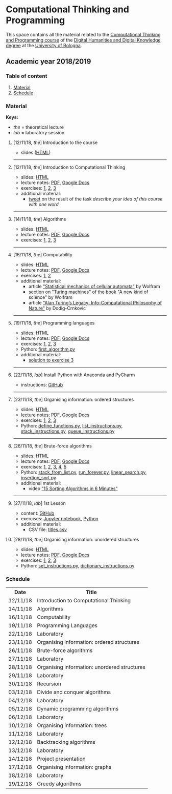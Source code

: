 # Computational Thinking and Programming

This space contains all the material related to the [Computational Thinking and Programming course](http://www.artshumanitiesculturalheritage.unibo.it/en/programmes/course-unit-catalogue/course-unit/2018/424624) of the [Digital Humanities and Digital Knowledge degree](https://corsi.unibo.it/2cycle/DigitalHumanitiesKnowledge) at the [University of Bologna](http://www.unibo.it/en).

## Academic year 2018/2019

### Table of content

1. [Material](#material)
2. [Schedule](#schedule)

### Material

**Keys:** 
* *the* = theoretical lecture
* *lab* = laboratory session

1. [12/11/18, *the*] Introduction to the course
   * slides ([HTML](https://comp-think.github.io/2018-2019/slides/00%20-%20Course%20introduction.html))
   <hr />
2. [12/11/18, *the*] Introduction to Computational Thinking 
   * slides: [HTML](https://comp-think.github.io/2018-2019/slides/01%20-%20Introduction%20to%20Computational%20Thinking.html)
   * lecture notes: [PDF](https://comp-think.github.io/2018-2019/lecture-notes/01%20-%20Introduction%20to%20Computational%20Thinking.pdf), [Google Docs](https://tinyurl.com/comp-think-01)
   * exercises: [1](https://github.com/comp-think/2018-2019/issues/1), [2](https://github.com/comp-think/2018-2019/issues/2), [3](https://github.com/comp-think/2018-2019/issues/3)
   * additional material:
       * [tweet](https://twitter.com/essepuntato/status/1063745214706266113) on the result of the task *describe your idea of this course with one word*
   <hr />

3. [14/11/18, *the*] Algorithms
    * slides: [HTML](https://comp-think.github.io/2018-2019/slides/02%20-%20Algorithms.html)
    * lecture notes: [PDF](https://comp-think.github.io/2018-2019/lecture-notes/02%20-%20Algorithms.pdf), [Google Docs](https://tinyurl.com/comp-think-02)
    * exercises: [1](https://github.com/comp-think/2018-2019/issues/4), [2](https://github.com/comp-think/2018-2019/issues/5), [3](https://github.com/comp-think/2018-2019/issues/6)
    <hr />

4. [16/11/18, *the*] Computability
    * slides: [HTML](https://comp-think.github.io/2018-2019/slides/03%20-%20Computability.html)
    * lecture notes: [PDF](https://comp-think.github.io/2018-2019/lecture-notes/03%20-%20Computability.pdf), [Google Docs](https://tinyurl.com/comp-think-03)
    * exercises: [1](https://github.com/comp-think/2018-2019/issues/7), [2](https://github.com/comp-think/2018-2019/issues/8)
    * additional material: 
        * article ["Statistical mechanics of cellular automata"](https://journals.aps.org/rmp/pdf/10.1103/RevModPhys.55.601) by Wolfram
        * section on ["Turing machines"](https://www.wolframscience.com/nks/p184--turing-machines/) of the book "A new kind of science" by Wolfram
        * article ["Alan Turing’s Legacy: Info-Computational Philosophy of Nature"](https://arxiv.org/ftp/arxiv/papers/1207/1207.1033.pdf) by Dodig-Crnkovic
    <hr />

5. [19/11/18, *the*] Programming languages
    * slides: [HTML](https://comp-think.github.io/2018-2019/slides/04%20-%20Programming%20languages.html)
    * lecture notes: [PDF](https://comp-think.github.io/2018-2019/lecture-notes/04%20-%20Programming%20languages.pdf), [Google Docs](https://tinyurl.com/comp-think-04)
    * exercises: [1](https://github.com/comp-think/2018-2019/issues/9), [2](https://github.com/comp-think/2018-2019/issues/10), [3](https://github.com/comp-think/2018-2019/issues/11)
    * Python: [first_algorithm.py](http://comp-think.github.io/2018-2019/python/first_algorithm.py)
    * additional material:
        * [solution to exercise 3](http://comp-think.github.io/2018-2019/python/first_algorithm_ex3.py)
    <hr />

6. [22/11/18, *lab*] Install Python with Anaconda and PyCharm
    * instructions: [GitHub](https://github.com/marilenadaquino/computational_thinking/tree/master/ay-2018-2019/1_lesson)
    <hr />

7. [23/11/18, *the*] Organising information: ordered structures
    * slides: [HTML](https://comp-think.github.io/2018-2019/slides/05%20-%20Organising%20information%20-%20ordered%20structures.html)
    * lecture notes: [PDF](https://comp-think.github.io/2018-2019/lecture-notes/05%20-%20Organising%20information%20-%20ordered%20structures.pdf), [Google Docs](https://tinyurl.com/comp-think-05)
    * exercises: [1](https://github.com/comp-think/2018-2019/issues/12), [2](https://github.com/comp-think/2018-2019/issues/13), [3](https://github.com/comp-think/2018-2019/issues/14)
    * Python: [define_functions.py](http://comp-think.github.io/2018-2019/python/define_functions.py), [list_instructions.py](http://comp-think.github.io/2018-2019/python/list_instructions.py), [stack_instructions.py](http://comp-think.github.io/2018-2019/python/stack_instructions.py), [queue_instructions.py](http://comp-think.github.io/2018-2019/python/queue_instructions.py)
    <hr />

8. [26/11/18, *the*] Brute-force algorithms
   * slides: [HTML](https://comp-think.github.io/2018-2019/slides/06%20-%20Brute-force%20algorithms.html)
   * lecture notes: [PDF](https://comp-think.github.io/2018-2019/lecture-notes/06%20-%20Brute-force%20algorithms.pdf), [Google Docs](https://tinyurl.com/comp-think-06)
   * exercises: [1](https://github.com/comp-think/2018-2019/issues/15), [2](https://github.com/comp-think/2018-2019/issues/16), [3](https://github.com/comp-think/2018-2019/issues/17), [4](https://github.com/comp-think/2018-2019/issues/18), [5](https://github.com/comp-think/2018-2019/issues/19)
   * Python: [stack_from_list.py](http://comp-think.github.io/2018-2019/python/stack_from_list.py), [run_forever.py](http://comp-think.github.io/2018-2019/python/run_forever.py), [linear_search.py](http://comp-think.github.io/2018-2019/python/linear_search.py), [insertion_sort.py](http://comp-think.github.io/2018-2019/python/insertion_sort.py)
   * additional material:
       * video ["15 Sorting Algorithms in 6 Minutes"](https://www.youtube.com/watch?v=kPRA0W1kECg)
   <hr />

9. [27/11/18, *lab*] 1st Lesson
    * content: [GitHub](https://github.com/marilenadaquino/computational_thinking/tree/master/ay-2018-2019/2_3_lesson)
    * exercises: [Jupyter notebook](https://github.com/marilenadaquino/computational_thinking/blob/master/ay-2018-2019/2_3_lesson/Exercise_2.ipynb), [Python](https://raw.githubusercontent.com/marilenadaquino/computational_thinking/master/ay-2018-2019/2_3_lesson/2_3_exercise.py) 
    * additional material:
        * CSV file: [titles.csv](https://github.com/marilenadaquino/computational_thinking/blob/master/ay-2018-2019/2_3_lesson/titles.csv)

10. [28/11/18, *the*] Organising information: unordered structures
    * slides: [HTML](https://comp-think.github.io/2018-2019/slides/07%20-%20Organising%20information%20-%20unordered%20structures.html)
    * lecture notes: [PDF](https://comp-think.github.io/2018-2019/lecture-notes/07%20-%20Organising%20information%20-%20unordered%20structures.pdf), [Google Docs](https://tinyurl.com/comp-think-07)
    * exercises: [1](https://github.com/comp-think/2018-2019/issues/20), [2](https://github.com/comp-think/2018-2019/issues/21), [3](https://github.com/comp-think/2018-2019/issues/22)
    * Python: [set_instructions.py](http://comp-think.github.io/2018-2019/python/set_instructions.py), [dictionary_instructions.py](http://comp-think.github.io/2018-2019/python/dictionary_instructions.py)

### Schedule

<table>
    <tr><th>Date</th><th>Title</th></tr>
    <tr><td>12/11/18</td><td>Introduction to Computational Thinking</td></tr>
    <tr><td>14/11/18</td><td>Algorithms</td></tr>
    <tr><td>16/11/18</td><td>Computability</td></tr>
    <tr><td>19/11/18</td><td>Programming Languages</td></tr>
    <tr><td>22/11/18</td><td><span>Laboratory</span></td></tr>
    <tr><td>23/11/18</td><td>Organising information: ordered structures</td></tr>
    <tr><td>26/11/18</td><td>Brute-force algorithms</td></tr>
    <tr><td>27/11/18</td><td><span>Laboratory</span></td></tr>
    <tr><td>28/11/18</td><td>Organising information: unordered structures</td></tr>
    <tr><td>29/11/18</td><td><span>Laboratory</span></td></tr>
    <tr><td>30/11/18</td><td>Recursion</td></tr>
    <tr><td>03/12/18</td><td>Divide and conquer algorithms</td></tr>
    <tr><td>04/12/18</td><td><span>Laboratory</span></td></tr>
    <tr><td>05/12/18</td><td>Dynamic programming algorithms</td></tr>
    <tr><td>06/12/18</td><td><span>Laboratory</span></td></tr>
    <tr><td>10/12/18</td><td>Organising information: trees</td></tr>
    <tr><td>11/12/18</td><td><span>Laboratory</span></td></tr>
    <tr><td>12/12/18</td><td>Backtracking algorithms</td></tr>
    <tr><td>13/12/18</td><td><span>Laboratory</span></td></tr>
    <tr><td>14/12/18</td><td>Project presentation</td></tr>
    <tr><td>17/12/18</td><td>Organising information: graphs</td></tr>
    <tr><td>18/12/18</td><td><span>Laboratory</span></td></tr>
    <tr><td>19/12/18</td><td>Greedy algorithms</td></tr>
</table>
